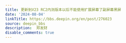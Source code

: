 ```yaml
---
title: 更新到V23 RC2内测版本以后不能使用扩展屏幕了副屏幕黑屏
date: '2024-08-04'
linkTitle: https://bbs.deepin.org/en/post/276023
source: deepin_bbs
description:  郑发财 
disable_comments: true
---
```


